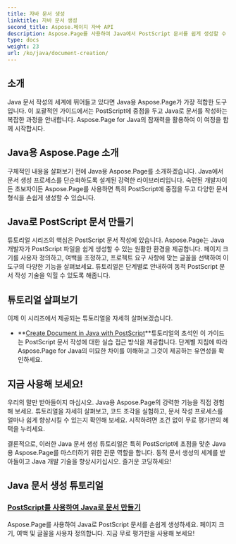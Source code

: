 ```yaml
---
title: 자바 문서 생성
linktitle: 자바 문서 생성
second_title: Aspose.페이지 자바 API
description: Aspose.Page를 사용하여 Java에서 PostScript 문서를 쉽게 생성할 수 있습니다. 페이지 크기, 여백 및 글꼴을 사용자 정의합니다. Java 문서 작성 튜토리얼을 살펴보세요.
type: docs
weight: 23
url: /ko/java/document-creation/
---
```

## 소개

Java 문서 작성의 세계에 뛰어들고 있다면 Java용 Aspose.Page가 가장 적합한 도구입니다. 이 포괄적인 가이드에서는 PostScript에 중점을 두고 Java로 문서를 작성하는 복잡한 과정을 안내합니다. Aspose.Page for Java의 잠재력을 활용하여 이 여정을 함께 시작합시다.

## Java용 Aspose.Page 소개

구체적인 내용을 살펴보기 전에 Java용 Aspose.Page를 소개하겠습니다. Java에서 문서 생성 프로세스를 단순화하도록 설계된 강력한 라이브러리입니다. 숙련된 개발자이든 초보자이든 Aspose.Page를 사용하면 특히 PostScript에 중점을 두고 다양한 문서 형식을 손쉽게 생성할 수 있습니다.

## Java로 PostScript 문서 만들기

튜토리얼 시리즈의 핵심은 PostScript 문서 작성에 있습니다. Aspose.Page는 Java 개발자가 PostScript 파일을 쉽게 생성할 수 있는 원활한 환경을 제공합니다. 페이지 크기를 사용자 정의하고, 여백을 조정하고, 프로젝트 요구 사항에 맞는 글꼴을 선택하여 이 도구의 다양한 기능을 살펴보세요. 튜토리얼은 단계별로 안내하여 동적 PostScript 문서 작성 기술을 익힐 수 있도록 해줍니다.

## 튜토리얼 살펴보기

이제 이 시리즈에서 제공되는 튜토리얼을 자세히 살펴보겠습니다.

- **[Create Document in Java with PostScript](./postscript/)**튜토리얼의 초석인 이 가이드는 PostScript 문서 작성에 대한 실습 접근 방식을 제공합니다. 단계별 지침에 따라 Aspose.Page for Java의 미묘한 차이를 이해하고 그것이 제공하는 유연성을 확인하세요.

## 지금 사용해 보세요!

우리의 말만 받아들이지 마십시오. Java용 Aspose.Page의 강력한 기능을 직접 경험해 보세요. 튜토리얼을 자세히 살펴보고, 코드 조각을 실험하고, 문서 작성 프로세스를 얼마나 쉽게 향상시킬 수 있는지 확인해 보세요. 시작하려면 조건 없이 무료 평가판의 혜택을 누리세요.

결론적으로, 이러한 Java 문서 생성 튜토리얼은 특히 PostScript에 초점을 맞춘 Java용 Aspose.Page를 마스터하기 위한 관문 역할을 합니다. 동적 문서 생성의 세계를 받아들이고 Java 개발 기술을 향상시키십시오. 즐거운 코딩하세요!
## Java 문서 생성 튜토리얼
### [PostScript를 사용하여 Java로 문서 만들기](./postscript/)
Aspose.Page를 사용하여 Java로 PostScript 문서를 손쉽게 생성하세요. 페이지 크기, 여백 및 글꼴을 사용자 정의합니다. 지금 무료 평가판을 사용해 보세요!